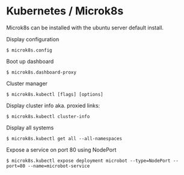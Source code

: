# Kubernetes / Microk8s

Microk8s can be installed with the ubuntu server default install.

Display configuration
```
$ microk8s.config
```

Boot up dashboard
```
$ microk8s.dashboard-proxy
```

Cluster manager
```
$ microk8s.kubectl [flags] [options]
```

Display cluster info aka. proxied links:
```
$ microk8s.kubectl cluster-info
```

Display all systems
```
$ microk8s.kubectl get all --all-namespaces
```

Expose a service on port 80 using NodePort
```
$ microk8s.kubectl expose deployment microbot --type=NodePort --port=80 --name=microbot-service
```
